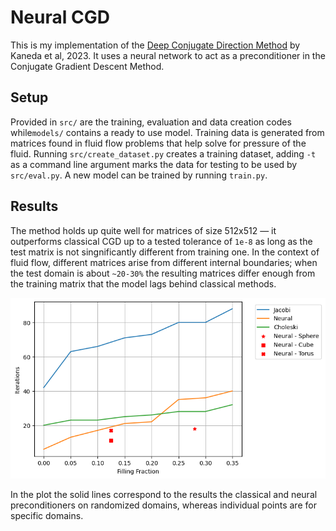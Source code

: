 # Neural CGD

This is my implementation of the [Deep Conjugate Direction Method]( https://arxiv.org/abs/2205.10763) by Kaneda et al, 2023. It uses a neural network to act as a preconditioner 
in the Conjugate Gradient Descent Method. 

## Setup
Provided in `src/` are the training, evaluation and data creation codes while`models/` contains a ready to use model. 
Training data is generated from matrices found in fluid flow problems that help solve for pressure of the fluid. 
Running `src/create_dataset.py` creates a training dataset, adding `-t` as a command line argument marks the data for testing to be used by `src/eval.py`.
A new model can be trained by running `train.py`.

## Results
The method holds up quite well for matrices of size 512x512 — it outperforms classical CGD up to a tested tolerance of `1e-8`
as long as the test matrix is not singnificantly different from training one. In the context of fluid flow, different matrices arise from
different internal boundaries; when the test domain is about `~20-30%` the resulting matrices differ enough from the training matrix
that the model lags behind classical methods.

![alt text](https://github.com/andreypluzhnik/NeuralCGD/blob/master/plots/random_it_plot.png)

In the plot the solid lines correspond to the results the classical and neural preconditioners on randomized domains, 
whereas individual points are for specific domains. 
